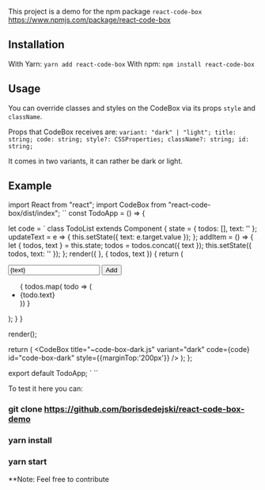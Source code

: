 This project is a demo for the npm package `react-code-box` https://www.npmjs.com/package/react-code-box 

## Installation
With Yarn:
`yarn add react-code-box`
With npm:
`npm install react-code-box`

## Usage
You can override classes and styles on the CodeBox via its props `style` and `className`.

Props that CodeBox receives are: 
 `variant: "dark" | "light";
  title: string;
  code: string;
  style?: CSSProperties;
  className?: string;
  id: string;`

It comes in two variants, it can rather be dark or light. 

## Example

import React from "react";
import CodeBox from "react-code-box/dist/index";
  ``
const TodoApp = () => {

  let code = `
  class TodoList extends Component {
      state = { todos: [], text: '' };
      updateText = e => {
          this.setState({ text: e.target.value });
      };
      addItem = () => {
          let { todos, text } = this.state;
          todos = todos.concat({ text });
          this.setState({ todos, text: '' });
      };
      render({ }, { todos, text }) {
          return (
              <div>
                  <form onSubmit={this.addItem} action="javascript:">
                      <input value={text} onInput={this.updateText} />
                      <input type="submit" value="Add" />
                  </form>
                  <ul>
                      { todos.map( todo => (
                          <li>{todo.text}</li>
                      )) }
                  </ul>
              </div>
          );
      }
  }
  
  render(<TodoList />);


  return (
      <CodeBox
        title="~code-box-dark.js"
        variant="dark"
        code={code}
        id="code-box-dark"
        style={{marginTop:'200px'}}
      />
  );
};

export default TodoApp;
`
``

To test it here you can:

### git clone https://github.com/borisdedejski/react-code-box-demo
### yarn install 
### yarn start


**Note: Feel free to contribute
